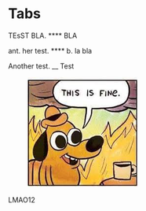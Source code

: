 # Tabs

TEsST   BLA.  ****  BLA

ant. her test.  ****  b. la bla

Another test. __ Test

<figure><img src=".gitbook/assets/this is fine.jpeg" alt=""><figcaption></figcaption></figure>

LMAO12
